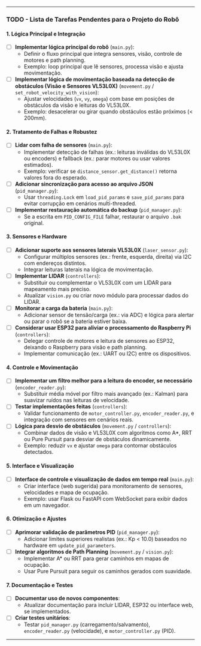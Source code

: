 
---

### TODO - Lista de Tarefas Pendentes para o Projeto do Robô

#### 1. Lógica Principal e Integração
- [ ] **Implementar lógica principal do robô** (`main.py`):
  - Definir o fluxo principal que integra sensores, visão, controle de motores e path planning.
  - Exemplo: loop principal que lê sensores, processa visão e ajusta movimentação.
- [ ] **Implementar lógica de movimentação baseada na detecção de obstáculos (Visão e Sensores VL53L0X)** (`movement.py` / `set_robot_velocity_with_vision`):
  - Ajustar velocidades (`vx`, `vy`, `omega`) com base em posições de obstáculos da visão e leituras do VL53L0X.
  - Exemplo: desacelerar ou girar quando obstáculos estão próximos (< 200mm).

#### 2. Tratamento de Falhas e Robustez
- [ ] **Lidar com falha de sensores** (`main.py`):
  - Implementar detecção de falhas (ex.: leituras inválidas do VL53L0X ou encoders) e fallback (ex.: parar motores ou usar valores estimados).
  - Exemplo: verificar se `distance_sensor.get_distance()` retorna valores fora do esperado.
- [ ] **Adicionar sincronização para acesso ao arquivo JSON** (`pid_manager.py`):
  - Usar `threading.Lock` em `load_pid_params` e `save_pid_params` para evitar corrupção em cenários multi-threaded.
- [ ] **Implementar restauração automática do backup** (`pid_manager.py`):
  - Se a escrita em `PID_CONFIG_FILE` falhar, restaurar o arquivo `.bak` original.

#### 3. Sensores e Hardware
- [ ] **Adicionar suporte aos sensores laterais VL53L0X** (`laser_sensor.py`):
  - Configurar múltiplos sensores (ex.: frente, esquerda, direita) via I2C com endereços distintos.
  - Integrar leituras laterais na lógica de movimentação.
- [ ] **Implementar LIDAR** (`controllers`):
  - Substituir ou complementar o VL53L0X com um LIDAR para mapeamento mais preciso.
  - Atualizar `vision.py` ou criar novo módulo para processar dados do LIDAR.
- [ ] **Monitorar a carga da bateria** (`main.py`):
  - Adicionar sensor de tensão/carga (ex.: via ADC) e lógica para alertar ou parar o robô se a bateria estiver baixa.
- [ ] **Considerar usar ESP32 para aliviar o processamento do Raspberry Pi** (`controllers`):
  - Delegar controle de motores e leitura de sensores ao ESP32, deixando o Raspberry para visão e path planning.
  - Implementar comunicação (ex.: UART ou I2C) entre os dispositivos.

#### 4. Controle e Movimentação
- [ ] **Implementar um filtro melhor para a leitura do encoder, se necessário** (`encoder_reader.py`):
  - Substituir média móvel por filtro mais avançado (ex.: Kalman) para suavizar ruídos nas leituras de velocidade.
- [ ] **Testar implementações feitas** (`controllers`):
  - Validar funcionamento de `motor_controller.py`, `encoder_reader.py`, e integração com sensores em cenários reais.
- [ ] **Lógica para desvio de obstáculos** (`movement.py` / `controllers`):
  - Combinar dados de visão e VL53L0X com algoritmos como A*, RRT ou Pure Pursuit para desviar de obstáculos dinamicamente.
  - Exemplo: reduzir `vx` e ajustar `omega` para contornar obstáculos detectados.

#### 5. Interface e Visualização
- [ ] **Interface de controle e visualização de dados em tempo real** (`main.py`):
  - Criar interface (web sugerida) para monitoramento de sensores, velocidades e mapa de ocupação.
  - Exemplo: usar Flask ou FastAPI com WebSocket para exibir dados em um navegador.

#### 6. Otimização e Ajustes
- [ ] **Aprimorar validação de parâmetros PID** (`pid_manager.py`):
  - Adicionar limites superiores realistas (ex.: Kp < 10.0) baseados no hardware em `update_pid_parameters`.
- [ ] **Integrar algoritmos de Path Planning** (`movement.py` / `vision.py`):
  - Implementar A* ou RRT para gerar caminhos em mapas de ocupação.
  - Usar Pure Pursuit para seguir os caminhos gerados com suavidade.

#### 7. Documentação e Testes
- [ ] **Documentar uso de novos componentes**:
  - Atualizar documentação para incluir LIDAR, ESP32 ou interface web, se implementados.
- [ ] **Criar testes unitários**:
  - Testar `pid_manager.py` (carregamento/salvamento), `encoder_reader.py` (velocidade), e `motor_controller.py` (PID).

---
